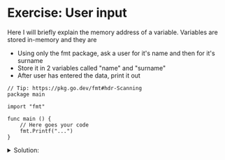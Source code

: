 # Exercise: User input

Here I will briefly explain the memory address of a variable.
Variables are stored in-memory and they are

- Using only the fmt package, ask a user for it's name and then for it's surname
- Store it in 2 variables called "name" and "surname"
- After user has entered the data, print it out

```golang
// Tip: https://pkg.go.dev/fmt#hdr-Scanning
package main

import "fmt"

func main () {
	// Here goes your code
	fmt.Printf("...")
}
```

<details>
<summary> Solution: </summary>

```golang
package main

import "fmt"

func main () {
	// Here goes your code
	var name, surname string
	fmt.Println("Please enter your name")
	fmt.Scanln(&name)
	fmt.Println("Please enter your surname")
	fmt.Scanln(&surname)

	fmt.Printf("Your name is: " + name + " " + surname)
}

```

</details>
